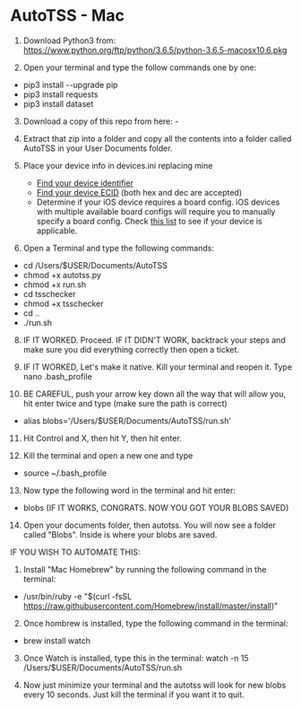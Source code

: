 # AutoTSS - Mac

1. Download Python3 from: https://www.python.org/ftp/python/3.6.5/python-3.6.5-macosx10.6.pkg

2. Open your terminal and type the follow commands one by one:
- pip3 install --upgrade pip
- pip3 install requests
- pip3 install dataset

3. Download a copy of this repo from here: -

4. Extract that zip into a folder and copy all the contents into a folder called AutoTSS in your User Documents folder.

5. Place your device info in devices.ini replacing mine
      - [Find your device identifier](https://ipsw.me/device-finder)
      - [Find your device ECID](https://www.theiphonewiki.com/wiki/ECID#Getting_the_ECID) (both hex and dec are accepted)
      - Determine if your iOS device requires a board config. iOS devices with multiple available board configs will require you to manually specify a board config. Check [this list](https://www.theiphonewiki.com/wiki/Models) to see if your device is applicable.

6. Open a Terminal and type the following commands:
- cd /Users/$USER/Documents/AutoTSS
- chmod +x autotss.py
- chmod +x run.sh
- cd tsschecker
- chmod +x tsschecker
- cd ..
- ./run.sh

8. IF IT WORKED. Proceed. IF IT DIDN'T WORK, backtrack your steps and make sure you did everything correctly then open a ticket.

9. IF IT WORKED, Let's make it native. Kill your terminal and reopen it. Type nano .bash_profile

10. BE CAREFUL, push your arrow key down all the way that will allow you, hit enter twice and type (make sure the path is correct)
- alias blobs='/Users/$USER/Documents/AutoTSS/run.sh'

11. Hit Control and X, then hit Y, then hit enter.

12. Kill the terminal and open a new one and type
- source ~/.bash_profile

13. Now type the following word in the terminal and hit enter:
- blobs
(IF IT WORKS, CONGRATS. NOW YOU GOT YOUR BLOBS SAVED)

14. Open your documents folder, then autotss. You will now see a folder called "Blobs". Inside is where your blobs are saved.

IF YOU WISH TO AUTOMATE THIS:
1. Install "Mac Homebrew" by running the following command in the terminal:
- /usr/bin/ruby -e "$(curl -fsSL https://raw.githubusercontent.com/Homebrew/install/master/install)"

2. Once hombrew is installed, type the following command in the terminal:
-  brew install watch

3. Once Watch is installed, type this in the terminal:
watch -n 15 /Users/$USER/Documents/AutoTSS/run.sh

4. Now just minimize your terminal and the autotss will look for new blobs every 10 seconds. Just kill the terminal if you want it to quit.
